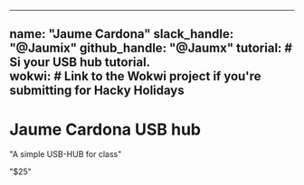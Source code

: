 
---
name: "Jaume Cardona"
slack_handle: "@Jaumix"
github_handle: "@Jaumx"
tutorial: # Si your USB hub tutorial.  
wokwi: # Link to the Wokwi project if you're submitting for Hacky Holidays
---

# Jaume Cardona USB hub

<!-- Describe your board in 2-3 sentences. What are you making? What will it do? -->
"A simple USB-HUB for class"
<!-- How much is it going to cost? -->
"$25"
<!-- Tell us a little bit about your design process. What were some challenges? What helped? ***Totally optional*** -->

